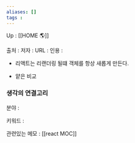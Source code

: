 ```yaml
---
aliases: []
tags : 
---
```

Up : [[HOME 🌎]]

출처 :
저자 :
URL : 
인용 : 

- 리액트는 리랜더링 될떄 객체를 항상 새롭게 만든다. 

- 얕은 비교


### 생각의 연결고리
분야 :

키워드 :

관련있는 메모 : [[react MOC]]
